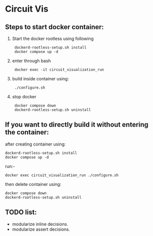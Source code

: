 <h1>
Circuit Vis
</h1>

Steps to start docker container:
--------------------------------
1. Start the docker rootless using following 

        dockerd-rootless-setup.sh install
        docker compose up -d

2. enter through bash

        docker exec -it circuit_visualization_run

3. build inside container using:

        ./configure.sh

4. stop docker

        docker compose down
        dockerd-rootless-setup.sh uninstall


If you want to directly build it without entering the container:
----------------------------------------------------------------

after creating container using:

    dockerd-rootless-setup.sh install
    docker compose up -d

run:-

    docker exec circuit_visualization_run ./configure.sh

then delete container using:

    docker compose down
    dockerd-rootless-setup.sh uninstall


TODO list:
----------
- modularize inline decisions.
- modularize assert decisions.
